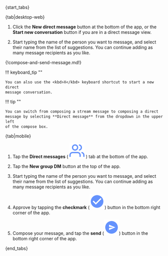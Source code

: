 {start_tabs}

{tab|desktop-web}

1. Click the **New direct message** button at the bottom of the app, or the
   **Start new conversation** button if you are in a direct message view.

1. Start typing the name of the person you want to message, and
   select their name from the list of suggestions. You can continue
   adding as many message recipients as you like.

{!compose-and-send-message.md!}

!!! keyboard_tip ""

    You can also use the <kbd>X</kbd> keyboard shortcut to start a new direct
    message conversation.

!!! tip ""

    You can switch from composing a stream message to composing a direct
    message by selecting **Direct message** from the dropdown in the upper left
    of the compose box.

{tab|mobile}

1. Tap the **Direct messages**
   ( <img src="/static/images/help/mobile-dm-tab-icon.svg" alt="direct messages" class="mobile-icon"/> )
   tab at the bottom of the app.

1. Tap the **New group DM** button at the top of the app.

1. Start typing the name of the person you want to message, and
   select their name from the list of suggestions. You can continue
   adding as many message recipients as you like.

1. Approve by tapping the **checkmark**
   (<img src="/static/images/help/mobile-check-circle-icon.svg" alt="checkmark" class="mobile-icon"/>)
   button in the bottom right corner of the app.

1. Compose your message, and tap the **send**
   (<img src="/static/images/help/mobile-send-circle-icon.svg" alt="send" class="mobile-icon"/>)
   button in the bottom right corner of the app.

{end_tabs}
